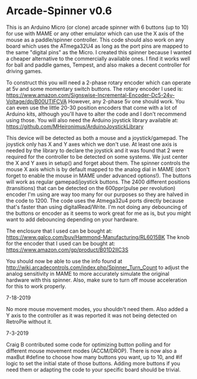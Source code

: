 # Arcade-Spinner v0.6
This is an Arduino Micro (or clone) arcade spinner with 6 buttons (up to 10) for use with MAME or any other emulator which can use the X axis of the mouse as a paddle/spinner controller. This code should also work on any board which uses the ATmega32U4 as long as the port pins are mapped to the same "digital pins" as the Micro. I created this spinner because I wanted a cheaper alternative to the commercially available ones. I find it works well for ball and paddle games, Tempest, and also makes a decent controller for driving games.

 To construct this you will need a 2-phase rotary encoder which can operate at 5v and some momentary switch buttons. The rotary encoder I used is: https://www.amazon.com/Signswise-Incremental-Encoder-Dc5-24v-Voltage/dp/B00UTIFCVA 
However, any 2-phase 5v one should work. You can even use the little 20-30 position encoders that come with a lot of Arduino kits, although you'll have to alter the code and I don't recommend using those. You will also need the Arduino joystick library available at: https://github.com/MHeironimus/ArduinoJoystickLibrary

This device will be detected as both a mouse and a joystick/gamepad. The joystick only has X and Y axes which we don't use. At least one axis is needed by the library to declare the joystick and it was found that 2 were required for the controller to be detected on some systems. We just center the X and Y axes in setup() and forget about them. The spinner controls the mouse X axis which is by default mapped to the analog dial in MAME (don't forget to enable the mouse in MAME under advanced options!). The buttons will work as regular gamepad/joystick buttons. The 2400 different positions (transitions) that can be detected on the 600ppr(pulse per revolution) encoder I'm using are way too many for our purposes so they are halved in the code to 1200. The code uses the Atmega32u4 ports directly because that's faster than using digitalRead/Write. I'm not doing any debouncing of the buttons or encoder as it seems to work great for me as is, but you might want to add debouncing depending on your hardware.

The enclosure that I used can be bought at: https://www.galco.com/buy/Hammond-Manufacturing/RL6015BK
The knob for the encoder that I used can be bought at: https://www.amazon.com/gp/product/B01D2IIC3S


You should now be able to use the info found at http://wiki.arcadecontrols.com/index.php/Spinner_Turn_Count to adjust the analog sensitivity in MAME to more accurately simulate the original hardware with this spinner. Also, make sure to turn off mouse acceleration for this to work properly.




7-18-2019

No more mouse movement modes, you shouldn't need them. Also added a Y axis to the controller as it was reported it was not being detected on RetroPie without it. 



7-3-2019

Craig B contributed some code for optimizing button polling and for different mouse movement modes (ACCM/DROP). There is now also a maxBut #define to choose how many buttons you want, up to 10, and #if logic to set the initial state of those buttons. Adding more buttons if you need them or adapting the code to your specific board should be trivial.
